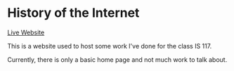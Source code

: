 # History of the Internet

[Live Website]()

This is a website used to host some work I've done for the class IS 117.

Currently, there is only a basic home page and not much work to talk about.